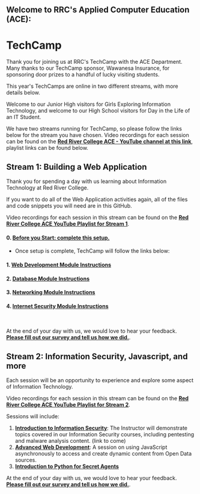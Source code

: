 ## Welcome to RRC's Applied Computer Education (ACE):
# TechCamp

Thank you for joining us at RRC's TechCamp with the ACE Department. Many thanks to our TechCamp sponsor, Wawanesa Insurance, for sponsoring door prizes to a handful of lucky visiting students.

This year's TechCamps are online in two different streams, with more details below.

Welcome to our Junior High visitors for Girls Exploring Information Technology, and welcome to our High School visitors for Day in the Life of an IT Student.

We have two streams running for TechCamp, so please follow the links below for the stream you have chosen.
Video recordings for each session can be found on the **<a href="https://www.youtube.com/channel/UC4h_O-Re8zIQ5FZTIcsrN0g" target="_blank">Red River College ACE - YouTube channel at this link</a>**, playlist links can be found below.



## Stream 1: Building a Web Application
Thank you for spending a day with us learning about Information Technology at Red River College.

If you want to do all of the Web Application activities again, all of the files and code snippets you will need are in this GitHub.

Video recordings for each session in this stream can be found on the **<a href="https://youtube.com/playlist?list=PL6Izhxz8ouOmmyt8O3aTvsyM7iYDj5d-J" target="_blank">Red River College ACE YouTube Playlist for Stream 1</a>**.

#### 0. [Before you Start: complete this setup.](https://github.com/RRC-ACE-Outreach/TechCamp/blob/main/TechCamp%20-%20Web%20App/0%20Before%20You%20Start%20Demo.md)  
- Once setup is complete, TechCamp will follow the links below:  

#### 1. [Web Development Module Instructions](/TechCamp%20-%20Web%20App/1%20Web%20Programming%20Demo.md)
#### 2. [Database Module Instructions](/TechCamp%20-%20Web%20App/2%20Database%20Demo.md)
#### 3. [Networking Module Instructions](/TechCamp%20-%20Web%20App/3%20Networking%20Demo.md)
#### 4. [Internet Security Module Instructions](/TechCamp%20-%20Web%20App/4%20Internet%20Security%20Demo.md)

</br>  

At the end of your day with us, we would love to hear your feedback.  
**<a href="https://forms.office.com/Pages/ResponsePage.aspx?id=RZv6hqN6cECKVO3O9Da9RNVssp8kJtxMngDi82Jspk9UMks0UldJNFFLSDBTR0UwOVpGUTdZRFRNMy4u" target="_blank">Please fill out our survey and tell us how we did.</a>**.


## Stream 2: Information Security, Javascript, and more
Each session will be an opportunity to experience and explore some aspect of Information Technology.

Video recordings for each session in this stream can be found on the **<a href="https://youtube.com/playlist?list=PL6Izhxz8ouOngvMBaB6csvb17fOvNYhKM" target="_blank">Red River College ACE YouTube Playlist for Stream 2</a>**.

Sessions will include:
1. **[Introduction to Information Security](/TechCamp%20-%20Information%20Security)**: The Instructor will demonstrate topics covered in our Information Security courses, including pentesting and malware analysis content. (link to come)
2. **[Advanced Web Development](/TechCamp%20-%20Advanced%20Web%20Development)**: A session on using JavaScript asynchronously to access and create dynamic content from Open Data sources.
3. **[Introduction to Python for Secret Agents](/TechCamp%20-%20Introduction%20to%20Python)**


At the end of your day with us, we would love to hear your feedback.  
**<a href="https://forms.office.com/Pages/ResponsePage.aspx?id=RZv6hqN6cECKVO3O9Da9RNVssp8kJtxMngDi82Jspk9UMks0UldJNFFLSDBTR0UwOVpGUTdZRFRNMy4u" target="_blank">Please fill out our survey and tell us how we did.</a>**.
